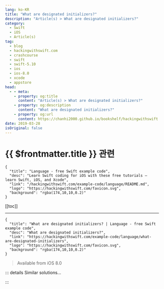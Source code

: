```yaml
---
lang: ko-KR
title: "What are designated initializers?"
description: "Article(s) > What are designated initializers?"
category:
  - Swift
  - iOS
  - Article(s)
tag: 
  - blog
  - hackingwithswift.com
  - crashcourse
  - swift
  - swift-5.10
  - ios
  - ios-8.0
  - xcode
  - appstore
head:
  - - meta:
    - property: og:title
      content: "Article(s) > What are designated initializers?"
    - property: og:description
      content: "What are designated initializers?"
    - property: og:url
      content: https://chanhi2000.github.io/bookshelf/hackingwithswift.com/example-code/language/what-are-designated-initializers.html
date: 2019-03-28
isOriginal: false
---
```


# {{ $frontmatter.title }} 관련

```component VPCard
{
  "title": "Language - free Swift example code",
  "desc": "Learn Swift coding for iOS with these free tutorials – learn Swift, iOS, and Xcode",
  "link": "/hackingwithswift.com/example-code/language/README.md",
  "logo": "https://hackingwithswift.com/favicon.svg",
  "background": "rgba(174,10,10,0.2)"
}
```

[[toc]]

---

```component VPCard
{
  "title": "What are designated initializers? | Language - free Swift example code",
  "desc": "What are designated initializers?",
  "link": "https://hackingwithswift.com/example-code/language/what-are-designated-initializers",
  "logo": "https://hackingwithswift.com/favicon.svg",
  "background": "rgba(174,10,10,0.2)"
}
```

> Available from iOS 8.0

<!-- TODO: 작성 -->

<!-- 
Designated initializers are the default way of creating new instances of a type. There are others, known as convenience initializers, that are there to help you accomplish common tasks more easily, but those are in addition to your designated initializers rather than a replacement.

For example, you might create a `Polygon` class that stores sets of points to be drawn later on, like this:

```swift
class Polygon {
    var points: [CGPoint]

    init(points: [CGPoint]) {
        self.points = points
    }
}
```

That initializer is your designated initializer: one that will set up all properties fully in a default way. You could add convenience initializers on top to perform certain tasks – creating squares or triangles would make sense in this scenario – but those must always end by calling a designated initializer.

-->

::: details Similar solutions…

<!--
/example-code/language/what-are-convenience-initializers">What are convenience initializers? 
/example-code/language/fixing-class-viewcontroller-has-no-initializers">Fixing "Class ViewController has no initializers" 
/example-code/uikit/how-to-fix-the-error-failed-to-instantiate-the-default-view-controller-for-uimainstoryboardfile">How to fix the error “Failed to instantiate the default view controller for UIMainStoryboardFile” 
/quick-start/concurrency/whats-the-difference-between-actors-classes-and-structs">What’s the difference between actors, classes, and structs? 
/quick-start/concurrency/what-is-an-actor-and-why-does-swift-have-them">What is an actor and why does Swift have them?</a>
-->

:::

